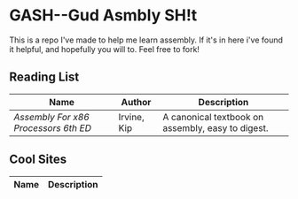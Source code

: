 # GASH--Gud Asmbly SH!t
This is a repo I've made to help me learn assembly. If it's in here i've found it helpful, and hopefully you will to. Feel free to fork!

## Reading List
Name | Author | Description
---- | ----   | ----	
*Assembly For x86 Processors 6th ED* | Irvine, Kip | A canonical textbook on assembly, easy to digest.

## Cool Sites
Name | Description
---- | ----

